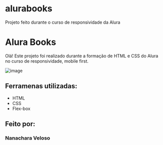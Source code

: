 # alurabooks
Projeto feito durante o curso de responsividade da Alura


# Alura Books
Olá! Este projeto foi realizado durante a formação de HTML e CSS do Alura no curso de responsividade, mobile first.

![image]()

## Ferramenas utilizadas:

* HTML
* CSS
* Flex-box

## Feito por:

### Nanachara Veloso
